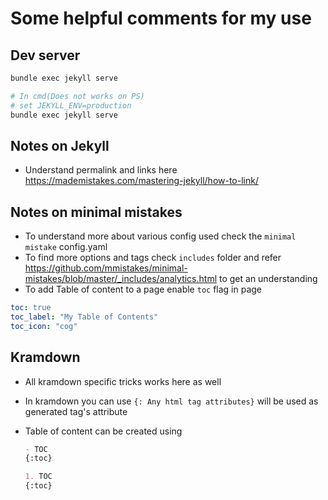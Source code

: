 # Some helpful comments for my use

## Dev server

```sh
bundle exec jekyll serve

# In cmd(Does not works on PS)
# set JEKYLL_ENV=production
bundle exec jekyll serve
```

## Notes on Jekyll

* Understand permalink and links here <https://mademistakes.com/mastering-jekyll/how-to-link/>

## Notes on minimal mistakes

* To understand more about various config used check the `minimal mistake` config.yaml
* To find more options and tags check `includes` folder and refer <https://github.com/mmistakes/minimal-mistakes/blob/master/_includes/analytics.html> to get an understanding
* To add Table of content to a page enable `toc` flag in page

```yaml
toc: true
toc_label: "My Table of Contents"
toc_icon: "cog"
```

## Kramdown

* All kramdown specific tricks works here as well
* In kramdown you can use `{: Any html tag attributes}` will be used as generated tag's attribute
* Table of content can be created using

    ```markdown
    - TOC
    {:toc}

    1. TOC
    {:toc}
    ```
